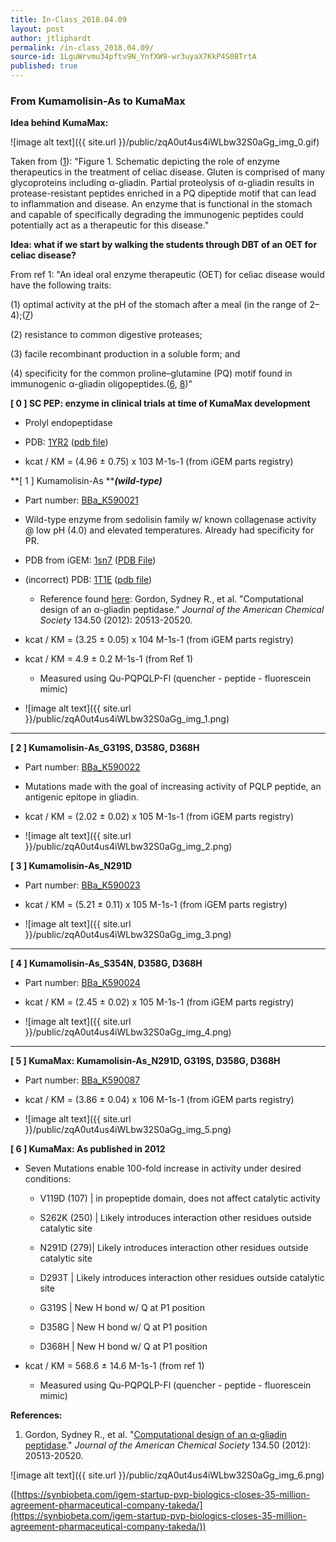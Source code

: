 ```yaml
---
title: In-Class_2018.04.09
layout: post
author: jtliphardt
permalink: /in-class_2018.04.09/
source-id: 1LguWrvmu34pftv9N_YnfXW9-wr3uyaX7KkP4S0BTrtA
published: true
---
```

### **From Kumamolisin-As to KumaMax**

**Idea behind KumaMax:**

![image alt text]({{ site.url }}/public/zqA0ut4us4iWLbw32S0aGg_img_0.gif)

Taken from ([1](https://pubs-acs-org.stanford.idm.oclc.org/doi/full/10.1021/ja3094795)): "Figure 1. Schematic depicting the role of enzyme therapeutics in the treatment of celiac disease. Gluten is comprised of many glycoproteins including α-gliadin. Partial proteolysis of α-gliadin results in protease-resistant peptides enriched in a PQ dipeptide motif that can lead to inflammation and disease. An enzyme that is functional in the stomach and capable of specifically degrading the immunogenic peptides could potentially act as a therapeutic for this disease."

**Idea: what if we start by walking the students through DBT of an OET for celiac disease?**

From ref 1: "An ideal oral enzyme therapeutic (OET) for celiac disease would have the following traits: 

(1) optimal activity at the pH of the stomach after a meal (in the range of 2–4);([7](https://www-ncbi-nlm-nih-gov.stanford.idm.oclc.org/pubmed/11796648?dopt=Abstract)) 

(2) resistance to common digestive proteases; 

(3) facile recombinant production in a soluble form; and 

(4) specificity for the common proline–glutamine (PQ) motif found in immunogenic α-gliadin oligopeptides.([6](https://pubs-acs-org.stanford.idm.oclc.org/servlet/linkout?suffix=ref6/cit6&dbid=16&doi=10.1021%2Fja3094795&key=10.1126%2Fscience.1074129), [8](https://pubs-acs-org.stanford.idm.oclc.org/doi/10.1021/pr050173t))"

**[ 0 ] SC PEP: enzyme in clinical trials at time of KumaMax development**

* Prolyl endopeptidase

* PDB: [1YR2](https://www.rcsb.org/structure/1yr2) ([pdb file](https://files.rcsb.org/download/1SN7.pdb))

* kcat / KM = (4.96 ± 0.75) x 103 M-1s-1 (from iGEM parts registry)

**[ 1 ] Kumamolisin-As ****_(wild-type)_**

* Part number: [BBa_K590021](http://parts.igem.org/Part:BBa_K590021)

* Wild-type enzyme from sedolisin family w/ known collagenase activity @ low pH (4.0) and elevated temperatures. Already had specificity for PR.

* PDB from iGEM: [1sn7](https://www.rcsb.org/structure/1SN7) ([PDB File](https://files.rcsb.org/download/1SN7.pdb))

* (incorrect) PDB: [1T1E](https://www.rcsb.org/structure/1T1E) ([pdb file](https://files.rcsb.org/download/1T1E.pdb))

    * Reference found [here](https://pubs-acs-org.stanford.idm.oclc.org/doi/full/10.1021/ja3094795): Gordon, Sydney R., et al. "Computational design of an α-gliadin peptidase." *Journal of the American Chemical Society* 134.50 (2012): 20513-20520.

* kcat / KM = (3.25 ± 0.05) x 104 M-1s-1 (from iGEM parts registry)

* kcat / KM = 4.9 ± 0.2 M-1s-1 (from Ref 1)

    * Measured using Qu-PQPQLP-Fl (quencher - peptide - fluorescein mimic)

* ![image alt text]({{ site.url }}/public/zqA0ut4us4iWLbw32S0aGg_img_1.png)

* * *


**[ 2 ] Kumamolisin-As_G319S, D358G, D368H**

* Part number: [BBa_K590022](http://parts.igem.org/wiki/index.php?title=Part:BBa_K590022)

* Mutations made with the goal of increasing activity of PQLP peptide, an antigenic epitope in gliadin.

* kcat / KM = (2.02 ± 0.02) x 105 M-1s-1 (from iGEM parts registry)

* ![image alt text]({{ site.url }}/public/zqA0ut4us4iWLbw32S0aGg_img_2.png)

**[ 3 ] Kumamolisin-As_N291D**

* Part number: [BBa_K590023](http://parts.igem.org/wiki/index.php?title=Part:BBa_K590023)

* kcat / KM = (5.21 ± 0.11) x 105 M-1s-1 (from iGEM parts registry)

* ![image alt text]({{ site.url }}/public/zqA0ut4us4iWLbw32S0aGg_img_3.png)

* * *


**[ 4 ] Kumamolisin-As_S354N, D358G, D368H**

* Part number: [BBa_K590024](http://parts.igem.org/wiki/index.php?title=Part:BBa_K590024)

* kcat / KM = (2.45 ± 0.02) x 105 M-1s-1 (from iGEM parts registry) 

* ![image alt text]({{ site.url }}/public/zqA0ut4us4iWLbw32S0aGg_img_4.png)

* * *


**[ 5 ] KumaMax: Kumamolisin-As_N291D, G319S, D358G, D368H**

* Part number: [BBa_K590087](http://parts.igem.org/wiki/index.php?title=Part:BBa_K590087)

* kcat / KM  = (3.86 ± 0.04) x 106 M-1s-1 (from iGEM parts registry) 

* ![image alt text]({{ site.url }}/public/zqA0ut4us4iWLbw32S0aGg_img_5.png)

**[ 6 ] KumaMax: As published in 2012**

* Seven Mutations enable 100-fold increase in activity under desired conditions:

    * V119D (107) | in propeptide domain, does not affect catalytic activity

    * S262K (250) | Likely introduces interaction other residues outside catalytic site

    * N291D (279)| Likely introduces interaction other residues outside catalytic site

    * D293T | Likely introduces interaction other residues outside catalytic site

    * G319S | New H bond w/ Q at P1 position

    * D358G | New H bond w/ Q at P1 position

    * D368H | New H bond w/ Q at P1 position

* kcat / KM = 568.6 ± 14.6 M-1s-1 (from ref 1)

    * Measured using Qu-PQPQLP-Fl (quencher - peptide - fluorescein mimic)

**References:**

1. Gordon, Sydney R., et al. "[Computational design of an α-gliadin peptidase](https://pubs-acs-org.stanford.idm.oclc.org/doi/full/10.1021/ja3094795)." *Journal of the American Chemical Society* 134.50 (2012): 20513-20520.

![image alt text]({{ site.url }}/public/zqA0ut4us4iWLbw32S0aGg_img_6.png)

([https://synbiobeta.com/igem-startup-pvp-biologics-closes-35-million-agreement-pharmaceutical-company-takeda/](https://synbiobeta.com/igem-startup-pvp-biologics-closes-35-million-agreement-pharmaceutical-company-takeda/))

